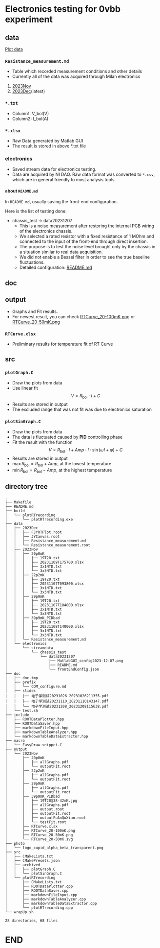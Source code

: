 # Electronics testing for 0vbb experiment

## data

[Plot data](https://github.com/Castersorium/0vbbElectronics/pull/3)

### `Resistance_measurement.md`

- Table which recorded measurement conditions and other details
- Currently all of the data was acquired through Milan electronics

1. [2023Nov](https://github.com/Castersorium/0vbbElectronics/blob/master/data/2023Nov/Resistance_measurement.md)
2. [2023Dec](https://github.com/Castersorium/0vbbElectronics/blob/master/data/2023Dec/Resistance_measurement.md)(latest)

### `*.txt`

- Column1: V_bol(V)
- Column2: I_bol(A)

### `*.xlsx`

- Raw Data generated by Matlab GUI
- The result is stored in above *.txt file

### electronics

- Saved stream data for electronics testing.
- Data are acquired by NI DAQ. Raw data format was converted to `*.csv`, which are in general friendly to most analysis tools.

#### about `README.md`

In `README.md`, usually saving the front-end configuration.

Here is the list of testing done:

- chassis_test -> data20231207
    - This is a noise measurement after restoring the internal PCB wiring of the electronics chassis.
    - We selected a rated resistor with a fixed resistance of 1 MOhm and connected to the input of the front-end through direct insertion.
    - The purpose is to test the noise level brought only by the chassis in a situation similar to real data acquisition.
    - We did not enable a Bessel filter in order to see the true baseline fluctuations.
    - Detailed configuration: [README.md](https://github.com/Castersorium/0vbbElectronics/blob/master/data/electronics/streamdata/chassis_test/data20231207/README.md)

## doc

## output

- Graphs and Fit results. 
- For newest result, you can check [RTCurve_20-100mK.png](https://github.com/Castersorium/0vbbElectronics/blob/master/output/2023Nov/RTCurve_20-100mK.png) or [RTCurve_20-50mK.png](https://github.com/Castersorium/0vbbElectronics/blob/master/output/2023Nov/RTCurve_20-50mK.png)

### `RTCurve.xlsx`

- Preliminary results for temperature fit of RT Curve

## src

### `plotGraph.C`

- Draw the plots from data
- Use linear fit $$V = R_\mathrm{bol} \cdot I + C$$
- Results are stored in output
- The excluded range that was not fit was due to electronics saturation

### `plotSinGraph.C`

- Draw the plots from data
- The data is fluctuated caused by **PID** controlling phase
- Fit the result with the function $$V = R_\mathrm{bol} \cdot I + Amp \cdot I \cdot \sin(\omega I + \varphi) + C$$
- Results are stored in output
- $\max{R_\mathrm{bol}}=R_\mathrm{bol} + Amp$, at the lowest temperature
- $\min{R_\mathrm{bol}}=R_\mathrm{bol} - Amp$, at the highest temperature

## directory tree
<!-- TREE START -->
```
.
├── Makefile
├── README.md
├── build
│   └── plotRTrecording
│       └── plotRTrecording.exe
├── data
│   ├── 2023Dec
│   │   ├── FJYRTPlot.root
│   │   ├── JYCanvas.root
│   │   ├── Resistance_measurement.md
│   │   └── Resistance_measurement.root
│   ├── 2023Nov
│   │   ├── 20p0mK
│   │   │   ├── 19T20.txt
│   │   │   ├── 20231109T175700.xlsx
│   │   │   ├── 3x1NTD.txt
│   │   │   └── 3x3NTD.txt
│   │   ├── 22p2mK
│   │   │   ├── 19T20.txt
│   │   │   ├── 20231107T093800.xlsx
│   │   │   ├── 3x1NTD.txt
│   │   │   └── 3x3NTD.txt
│   │   ├── 29p9mK
│   │   │   ├── 19T20.txt
│   │   │   ├── 20231107T184800.xlsx
│   │   │   ├── 3x1NTD.txt
│   │   │   └── 3x3NTD.txt
│   │   ├── 39p9mK_PIDbad
│   │   │   ├── 19T20.txt
│   │   │   ├── 20231108T140000.xlsx
│   │   │   ├── 3x1NTD.txt
│   │   │   └── 3x3NTD.txt
│   │   └── Resistance_measurement.md
│   └── electronics
│       └── streamdata
│           └── chassis_test
│               └── data20231207
│                   ├── MatlabGUI_config2023-12-07.png
│                   ├── README.md
│                   └── frontEndConfig.json
├── doc
│   ├── doc.tmp
│   ├── prefix
│   │   └── COM_configure.md
│   ├── slides
│   │   ├── 电子学测试20231026_20231026211355.pdf
│   │   ├── 电子学测试20231110_20231110143147.pdf
│   │   └── 电子学测试20231208_20231208115638.pdf
│   └── test.sh
├── include
│   ├── ROOTDataPlotter.hpp
│   ├── ROOTDataSaver.hpp
│   ├── markdownFileInput.hpp
│   ├── markdownTableAnalyzer.hpp
│   └── markdownTableDataExtractor.hpp
├── macro
│   └── EasyDraw.snippet.C
├── output
│   └── 2023Nov
│       ├── 20p0mK
│       │   ├── allGraphs.pdf
│       │   └── outputFit.root
│       ├── 22p2mK
│       │   ├── allGraphs.pdf
│       │   └── outputFit.root
│       ├── 29p9mK
│       │   ├── allGraphs.pdf
│       │   └── outputFit.root
│       ├── 39p9mK_PIDbad
│       │   ├── 19T20@38-42mK.jpg
│       │   ├── allGraphs.pdf
│       │   ├── output.root
│       │   ├── outputFit.root
│       │   ├── outputFuAnQuXian.root
│       │   └── testFit.root
│       ├── RTCurve.xlsx
│       ├── RTCurve_20-100mK.png
│       ├── RTCurve_20-50mK.png
│       └── RTCurve_20-50mK.svg
├── photo
│   └── logo_cupid_alpha_beta_transparent.png
├── src
│   ├── CMakeLists.txt
│   ├── CMakePresets.json
│   ├── archived
│   │   ├── plotGraph.C
│   │   └── plotSinGraph.C
│   └── plotRTrecording
│       ├── CMakeLists.txt
│       ├── ROOTDataPlotter.cpp
│       ├── ROOTDataSaver.cpp
│       ├── markdownFileInput.cpp
│       ├── markdownTableAnalyzer.cpp
│       ├── markdownTableDataExtractor.cpp
│       └── plotRTrecording.cpp
└── wrapUp.sh

28 directories, 68 files
```
<!-- TREE END -->

# END
